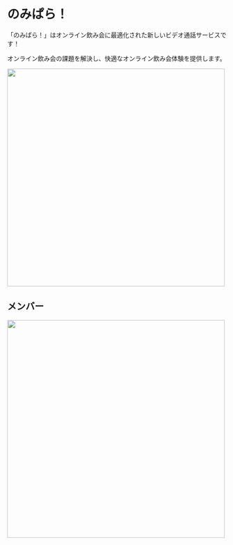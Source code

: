 # のみぱら！

「のみぱら！」はオンライン飲み会に最適化された新しいビデオ通話サービスです！

オンライン飲み会の課題を解決し、快適なオンライン飲み会体験を提供します。

<img src="https://user-images.githubusercontent.com/70263039/203595934-8e71f046-2a0f-41c1-82a6-d5b46838ea66.png" width="500px">




## メンバー

<img src="https://user-images.githubusercontent.com/70263039/203595892-0accc4e3-af47-43f4-a276-466a72d3b621.png" width="500px">

